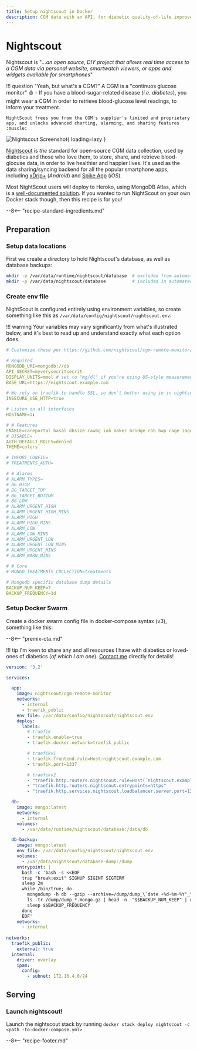 ```yaml
---
title: Setup nightscout in Docker
description: CGM data with an API, for diabetic quality-of-life improvements
---
```


# Nightscout

Nightscout is "*...an open source, DIY project that allows real time access to a CGM data via personal website, smartwatch viewers, or apps and widgets available for smartphones*"

!!! question "Yeah, but what's a CGM?"
    A CGM is a "continuos glucose monitor" :drop_of_blood: - If you have a blood-sugar-related disease (*i.e. diabetes*), you might wear a CGM in order to retrieve blood-glucose level readings, to inform your treatment.

    NightScout frees you from the CGM's supplier's limited and proprietary app, and unlocks advanced charting, alarming, and sharing features :muscle:

![Nightscout Screenshot](../images/nightscout.png){ loading=lazy }

[Nightscout](https://nightscout.github.io/) is _the_ standard for open-source CGM data collection, used by diabetics and those who love them, to store, share, and retrieve blood-glocuse data, in order to live healthier and happier lives. It's used as the data sharing/syncing backend for all the popular smartphone apps, including [xDrip+](https://github.com/NightscoutFoundation/xDrip) (*Android*) and [Spike App](https://spike-app.com/) (*iOS*).

Most NightScout users will deploy to Heroko, using MongoDB Atlas, which is a [well-documented solution](https://nightscout.github.io/nightscout/new_user/). If you wanted to run NightScout on your own Docker stack though, then this recipe is for you!

--8<-- "recipe-standard-ingredients.md"

## Preparation

### Setup data locations

First we create a directory to hold Nightscout's database, as well as database backups:

```bash
mkdir -p /var/data/runtime/nightscout/database  # excluded from automated backups
mkdir -p /var/data/nightscout/database          # included in automated backups
```

### Create env file

NightScout is configured entirely using environment variables, so create something like this as `/var/data/config/nightscout/nightscout.env`:

!!! warning
    Your variables may vary significantly from what's illustrated below, and it's best to read up and understand exactly what each option does.

```yaml
# Customize these per https://github.com/nightscout/cgm-remote-monitor/blob/master/README.md#environment

# Required
MONGODB_URI=mongodb://db
API_SECRET=myverysecritsecrit
DISPLAY_UNITS=mmol # set to "mg/dl" if you're using US-style measurements
BASE_URL=https://nightscout.example.com

# We rely on traefik to handle SSL, so don't bother using in in nightscout
INSECURE_USE_HTTP=true

# Listen on all interfaces
HOSTNAME=::

# # Features
ENABLE=careportal basal dbsize rawbg iob maker bridge cob bwp cage iage sage boluscalc pushover treatmentnotify mmconnect loop pump profile food openaps bage alexa override cors
# DISABLE=
AUTH_DEFAULT_ROLES=denied
THEME=colors

# IMPORT_CONFIG=
# TREATMENTS_AUTH=

# # Alarms
# ALARM_TYPES=
# BG_HIGH
# BG_TARGET_TOP
# BG_TARGET_BOTTOM
# BG_LOW
# ALARM_URGENT_HIGH
# ALARM_URGENT_HIGH_MINS
# ALARM_HIGH
# ALARM_HIGH_MINS
# ALARM_LOW
# ALARM_LOW_MINS
# ALARM_URGENT_LOW
# ALARM_URGENT_LOW_MINS
# ALARM_URGENT_MINS
# ALARM_WARN_MINS

# # Core
# MONGO_TREATMENTS_COLLECTION=treatments

# Mongodb specific database dump details
BACKUP_NUM_KEEP=7
BACKUP_FREQUENCY=1d

```

### Setup Docker Swarm

Create a docker swarm config file in docker-compose syntax (v3), something like this:

--8<-- "premix-cta.md"

!!! tip
    I'm keen to share any and all resources I have with diabetics or loved-ones of diabetics (*of which I am one*). [Contact me](https://www.funkypenguin.co.nz/contact/) directly for details!

```yaml
version: '3.2'

services:

  app:
    image: nightscout/cgm-remote-monitor
    networks:
      - internal
      - traefik_public
    env_file: /var/data/config/nightscout/nightscout.env
    deploy:
      labels:
        # traefik
        - traefik.enable=true
        - traefik.docker.network=traefik_public

        # traefikv1
        - traefik.frontend.rule=Host:nightscout.example.com
        - traefik.port=1337

        # traefikv2
        - "traefik.http.routers.nightscout.rule=Host(`nightscout.example.com`)"
        - "traefik.http.routers.nightscout.entrypoints=https"
        - "traefik.http.services.nightscout.loadbalancer.server.port=1337"

  db:
    image: mongo:latest
    networks:
      - internal
    volumes:
      - /var/data/runtime/nightscout/database:/data/db

  db-backup:
    image: mongo:latest
    env_file: /var/data/config/nightscout/nightscout.env
    volumes:
      - /var/data/nightscout/database-dump:/dump
    entrypoint: |
      bash -c 'bash -s <<EOF
      trap "break;exit" SIGHUP SIGINT SIGTERM
      sleep 2m
      while /bin/true; do
        mongodump -h db --gzip --archive=/dump/dump_\`date +%d-%m-%Y"_"%H_%M_%S\`.mongo.gz
        ls -tr /dump/dump_*.mongo.gz | head -n -"$$BACKUP_NUM_KEEP" | xargs -r rm
        sleep $$BACKUP_FREQUENCY
      done
      EOF'
    networks:
      - internal
 
networks:
  traefik_public:
    external: true
  internal:
    driver: overlay
    ipam:
      config:
        - subnet: 172.16.4.0/24

```

## Serving

### Launch nightscout!

Launch the nightscout stack by running ```docker stack deploy nightscout -c <path -to-docker-compose.yml>```

[^1]: Most of the time, you'll need an app which syncs to Nightscout, and these apps won't support OIDC auth, so this recipe doesn't take into account any sort of authentication using [Traefik Forward Auth](/docker-swarm/traefik-forward-auth/). Instead, NightScout is secured entirely with your `API_SECRET` above (*although it is possible to add more users once you're an admin*)

--8<-- "recipe-footer.md"
